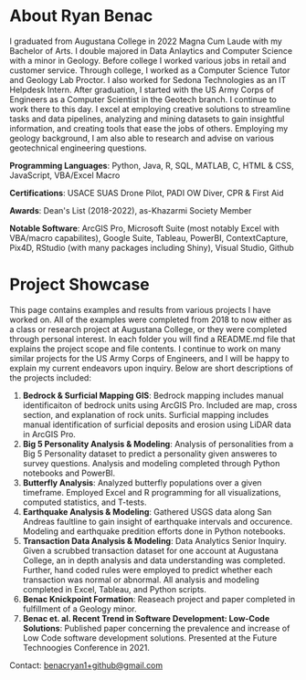 # About Ryan Benac
I graduated from Augustana College in 2022 Magna Cum Laude with my Bachelor of Arts. I double majored in Data Anlaytics and Computer Science with a minor in Geology. Before college I worked various jobs in retail and customer service. Through college, I worked as a Computer Science Tutor and Geology Lab Proctor. I also worked for Sedona Technologies as an IT Helpdesk Intern. After graduation, I started with the US Army Corps of Engineers as a Computer Scientist in the Geotech branch. I continue to work there to this day. I excel at employing creative solutions to streamline tasks and data pipelines, analyzing and mining datasets to gain insightful information, and creating tools that ease the jobs of others. Employing my geology background, I am also able to research and advise on various geotechnical engineering questions.

**Programming Languages**: Python, Java, R, SQL, MATLAB, C, HTML & CSS, JavaScript, VBA/Excel Macro

**Certifications**: USACE SUAS Drone Pilot, PADI OW Diver, CPR & First Aid

**Awards**: Dean's List (2018-2022), as-Khazarmi Society Member

**Notable Software**: ArcGIS Pro, Microsoft Suite (most notably Excel with VBA/macro capabilites), Google Suite, Tableau, PowerBI, ContextCapture, Pix4D, RStudio (with many packages including Shiny), Visual Studio, Github

# Project Showcase
This page contains examples and results from various projects I have worked on. All of the examples were completed from 2018 to now either as a class or research project at Augustana College, or they were completed through personal interest. In each folder you will find a README.md file that explains the project scope and file contents. I continue to work on many similar projects for the US Army Corps of Engineers, and I will be happy to explain my current endeavors upon inquiry. Below are short descriptions of the projects included: 

1. **Bedrock & Surficial Mapping GIS**: Bedrock mapping includes manual identificaiton of bedrock units using ArcGIS Pro. Included are map, cross section, and explanation of rock units. Surficial mapping includes manual identification of surficial deposits and erosion using LiDAR data in ArcGIS Pro. 
2. **Big 5 Personality Analysis & Modeling**: Analysis of personalities from a Big 5 Personality dataset to predict a personality given answeres to survey questions. Analysis and modeling completed through Python notebooks and PowerBI. 
3. **Butterfly Analysis**: Analyzed butterfly populations over a  given timeframe. Employed Excel and R programming for all visualizations, computed statistics, and T-tests. 
4. **Earthquake Analysis & Modeling**: Gathered USGS data along San Andreas faultline to gain insight of earthquake intervals and occurence. Modeling and earthquake predition efforts done in Python notebooks. 
5. **Transaction Data Analysis & Modeling**: Data Analytics Senior Inquiry. Given a scrubbed transaction dataset for one account at Augustana College, an in depth analysis and data understanding was completed. Further, hand coded rules were employed to predict whether each transaction was normal or abnormal. All analysis and modeling completed in Excel, Tableau, and Python scripts. 
6. **Benac Knickpoint Formation**: Reaseach project and paper completed in fulfillment of a Geology minor. 
7. **Benac et. al. Recent Trend in Software Development: Low-Code Solutions**: Published paper concerning the prevalence and increase of Low Code software development solutions. Presented at the Future Technoogies Conference in 2021. 

Contact: benacryan1+github@gmail.com

